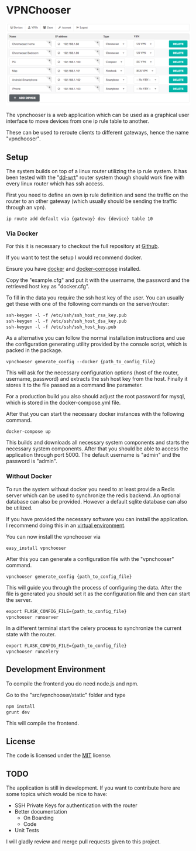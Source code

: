 # VPNChooser #

![vpnchooser screenshot](https://github.com/cbrand/vpnchooser/raw/master/images/screenshot.png "VPNChooser Screenshot")

The vpnchooser is a web application which can be used as a graphical
user interface to move devices from one ip rule table to another.

These can be used to reroute clients to different gateways, hence the
name "vpnchooser".

## Setup ##

The system builds on top of a linux router utilizing the ip rule system.
It has been tested with the "[dd-wrt](http://www.dd-wrt.com/site/index)"
router system though should work fine with every linux router which has
ssh access.

First you need to define an own ip rule definition and send the traffic
on the router to an other gateway (which usually should be sending the
traffic through an vpn).

```
ip route add default via {gateway} dev {device} table 10
```

### Via Docker ###

For this it is necessary to checkout the full repository at
[Github](https://github.com/cbrand/vpnchooser).

If you want to test the setup I would recommend docker.

Ensure you have [docker](https://www.docker.com/) and
[docker-compose](https://docs.docker.com/compose/) installed.

Copy the "example.cfg" and put it with the username, the password
and the retrieved host key as "docker.cfg".

To fill in the data you require the ssh host key of the user. You can
usually get these with one of the following commands on the server/router:

```
ssh-keygen -l -f /etc/ssh/ssh_host_rsa_key.pub
ssh-keygen -l -f /etc/ssh/ssh_host_dsa_key.pub
ssh-keygen -l -f /etc/ssh/ssh_host_key.pub
```

As a alternative you can follow the normal installation instructions
and use the configuration generating utility provided by the console
script, which is packed in the package.

```
vpnchooser generate_config --docker {path_to_config_file}
```

This will ask for the necessary configuration options (host of the router,
username, password) and extracts the ssh host key from the host. Finally
it stores it to the file passed as a command line parameter.

For a production build you also should adjust the root password for mysql,
which is stored in the docker-compose.yml file.

After that you can start the necessary docker instances with the following
command.

```
docker-compose up
```

This builds and downloads all necessary system components and starts the
necessary system components.
After that you should be able to access the application through port 5000.
The default username is "admin" and the password is "admin".


### Without Docker ###

To run the system without docker you need to at least provide a Redis
server which can be used to synchronize the redis backend. An optional
database can also be provided. However a default sqlite database can
also be utilized.

If you have provided the necessary software you can install the application.
I recommend doing this in an
[virtual environment](http://docs.python-guide.org/en/latest/dev/virtualenvs/).

You can now install the vpnchooser via
```
easy_install vpnchooser
```

After this you can generate a configuration file with the "vpnchooser" command.

```
vpnchooser generate_config {path_to_config_file}
```

This will guide you through the process of configuring the data. After
the file is generated you should set it as the configuration file and
then can start the server.

```
export FLASK_CONFIG_FILE={path_to_config_file}
vpnchooser runserver
```

In a different terminal start the celery process to synchronize the
current state with the router.

```
export FLASK_CONFIG_FILE={path_to_config_file}
vpnchooser runcelery
```

## Development Environment ##

To compile the frontend you do need node.js and npm.

Go to the "src/vpnchooser/static" folder and type

```
npm install
grunt dev
```

This will compile the frontend.

## License ##

The code is licensed under the [MIT](http://opensource.org/licenses/MIT)
license.

## TODO ##

The application is still in development. If you want to contribute
here are some topics which would be nice to have:

- SSH Private Keys for authentication with the router
- Better documentation
    * On Boarding
    * Code
- Unit Tests

I will gladly review and merge pull requests given to this project.
